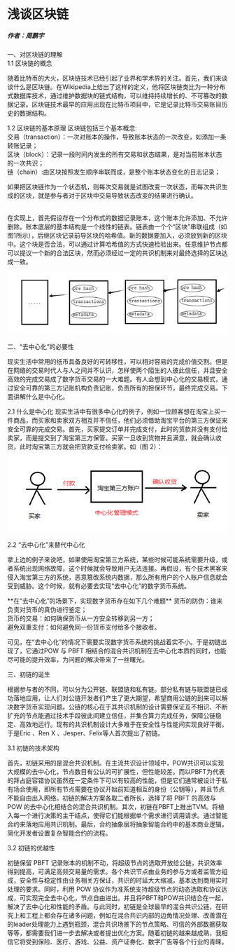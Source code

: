 # 浅谈区块链
##### 作者：周鹏宇
一、对区块链的理解<br>
1.1 区块链的概念
<p>随着比特币的大火，区块链技术已经引起了业界和学术界的关注。首先，我们来谈谈什么是区块链。在Wikipedia上给出了这样的定义，他将区块链类比为一种分布式数据库技术，通过维护数据块的链式结构，可以维持持续增长的、不可篡改的数据记录。区块链技术最早的应用出现在比特币项目中，它是记录比特币交易账目历史的数据结构。</p>
1.2 区块链的基本原理
区块链包括三个基本概念:<br>
交易（transaction）：一次对账本的操作，导致账本状态的一次改变，如添加一条转账记录；<br>
区块（block）：记录一段时间内发生的所有交易和状态结果，是对当前账本状态的一次共识；<br>
链（chain）:由区块按照发生顺序串联而成，是整个账本状态变化的日志记录；<br>
<p>如果把区块链作为一个状态机，则每次交易就是试图改变一次状态，而每次共识生成的区块，就是参与者对于区块中交易导致状态改变的结果进行确认。</p><br>
   在实现上，首先假设存在一个分布式的数据记录账本，这个账本允许添加、不允许删除。账本底层的基本结构是一个线性的链表。链表由一个个“区块”串联组成（如图1所示），后继区块记录前导区块的哈希值。新的数据要加入，必须放到新的区块中。这个块是否合法，可以通过计算哈希值的方式快速检验出来。任意维护节点都可以提议一个新的合法区块，然而必须经过一定的共识机制来对最终选择的区块达成一致。<br>
   
![avatar](https://github.com/SmallNancy/trueChain/blob/master/1.png)

二、“去中心化”的必要性<br>
<p>现实生活中常用的纸币具备良好的可转移性，可以相对容易的完成价值交割。但是在网络的交易时代人与人之间并不认识，怎样使两个陌生的人彼此信任，并且安全高效的完成交易成了数字货币交易的一大难题。有人会想到中心化的交易模式，通过安全可靠的第三方记账机构负责记账，负责所有的担保环节，最终完成交易。下面讲解什么是中心化。</p>
2.1 什么是中心化
   现实生活中有很多中心化的例子，例如一位顾客想在淘宝上买一件商品，而买家和卖家双方相互并不信任，他们必须借助淘宝平台的第三方保证来安全可靠的完成交易。首先，买家提交订单并完成支付，此时的货款并没有支付给卖家，而是提交到了淘宝第三方保管。买家一旦收到货物并且满意，就会确认收货，此时淘宝第三方就会把货款支付给卖家。如（图 2）：<br>
   
![avatar](https://github.com/SmallNancy/trueChain/blob/master/2.png)

2.2 “去中心化”来替代中心化
<p>拿上边的例子来说吧，如果使用淘宝第三方系统，某些时候可能系统需要升级，或者系统出现网络故障，这个时候就会导致用户无法连接。再假设，有个技术黑客来侵入淘宝第三方的系统，恶意篡改系统内数据，那么所有用户的个人账户信息就会受到威胁。这个时候，就有必要去实现“去中心化”的数字货币系统。</p>
**在“去中心化”的场景下，实现数字货币存在如下几个难题**
货币的防伪：谁来负责对货币的真伪进行鉴定；<br>
货币的交易：如何确保货币从一方安全转移到另一方；<br>
避免双重支付：如何避免同一份货币支付给多个接收者。<br>
<p>可见，在“去中心化”的情况下需要实现数字货币系统的挑战着实不小。于是初链出现了，它通过POW 与 PBFT 相结合的混合共识机制在去中心化本质的同时，也能尽可能的提升效率，为问题的解决带来了一丝曙光。</p>
三、初链的诞生<br>
<p>根据参与者的不同，可以分为公开链、联盟链和私有链。部分私有链与联盟链已成功落地应用，让人们对公链开发者们产生了更大期望，希望商用公链的到来可以解决数字货币实现问题。公链的核心在于其共识机制的设计需要保证互不相识、不断扩充的节点能通过技术手段彼此间建立信任，并集合算力完成任务，保障公链稳定、高效地运行。现有的共识机制设计大多难于在安全性与性能间实现良好平衡。于是Eric 、Ren X 、Jesper、Felix等人首次提出了初链。</p>
3.1 初链的技术架构
<p>首先，初链采用的是混合共识机制。在主流共识设计领域中，POW共识可以实现大规模的去中心化，节点数目有公认的可扩展性，但性能较差。而以PBFT为代表的拜占庭容错协议虽然在一定条件下可以有较高的性能，但是它们通常被设计于私有场合使用，即所有节点需要在协议开始前知道相互的身份（公钥等），并且节点不能自由出入网络。初链的解决方案各取二者所长，选择了将 PBFT 的高效与 POW 的去中心化相结合的混合共识机制。其次，初链在PBFT上推出TVM。将植入每一个进行决策的主干结点，使得它们能根据单个需求进行调用请求。通过智能合约来落地应用共识机制。最后，合约抽象层将抽象智能合约中的基本商业逻辑，简化开发者设置复杂智能合约的流程。</p>
3.2 初链的优越性<br>
<p>初链保留 PBFT 记录账本的机制不动，将超级节点的选取开放给公链，共识效率得到提高，可满足高频交易量的需求。各个共识节点由业务的参与方或者监管方组成，安全性与稳定性由业务相关方保证，共识的时延大大缩减，基本达到商用实时处理的要求。同时，利用 POW 协议作为准系统支持超级节点的动态选取和协议达成，可实现完全去中心化，节点自由进出。并且将PBFT和POW共识结合在一起，解决了去中心化和性能的矛盾。与此同时，初链是全球最早的混合共识公链，在研究上和工程上都会存在诸多问题，例如在混合共识内部的边角情况处理、改善潜在的leader处理能力上遇到瓶颈，混合共识场景下的节点策略、可信的外部数据获取等等，都需要我们进一步去解决或者提出优化方案。随着初链的越来越成熟，我相信它将受到保险、医疗、游戏、公益、资产证券化、数字广告等各个行业的青睐。</p>

